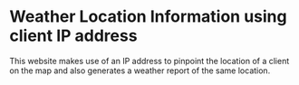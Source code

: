 # Weather Location Information using client IP address

This website makes use of an IP address to pinpoint the location of a client on the map and also generates a weather report of the same location.